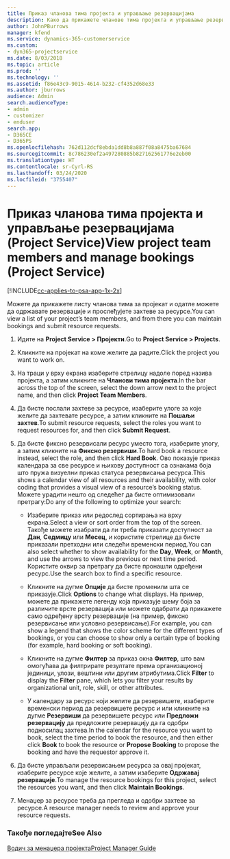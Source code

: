 ```yaml
---
title: Приказ чланова тима пројекта и управљање резервацијама
description: Како да прикажете чланове тима пројекта и управљање резервацијама у програму Project Service
author: JohnPBurrows
manager: kfend
ms.service: dynamics-365-customerservice
ms.custom:
- dyn365-projectservice
ms.date: 8/03/2018
ms.topic: article
ms.prod: ''
ms.technology: ''
ms.assetid: f86e43c9-9015-4614-b232-cf4352d68e33
ms.author: jburrows
audience: Admin
search.audienceType:
- admin
- customizer
- enduser
search.app:
- D365CE
- D365PS
ms.openlocfilehash: 762d112dcf8ebda1dd8b8a887f08a8475ba67684
ms.sourcegitcommit: 8c786230ef2a497280885b827162561776e2eb00
ms.translationtype: HT
ms.contentlocale: sr-Cyrl-RS
ms.lasthandoff: 03/24/2020
ms.locfileid: "3755407"
---
```

# <a name="view-project-team-members-and-manage-bookings-project-service"></a><span data-ttu-id="d19dc-103">Приказ чланова тима пројекта и управљање резервацијама (Project Service)</span><span class="sxs-lookup"><span data-stu-id="d19dc-103">View project team members and manage bookings (Project Service)</span></span>

[!INCLUDE[cc-applies-to-psa-app-1x-2x](../includes/cc-applies-to-psa-app-1x-2x.md)]

<span data-ttu-id="d19dc-104">Можете да прикажете листу чланова тима за пројекат и одатле можете да одржавате резервације и прослеђујете захтеве за ресурсе.</span><span class="sxs-lookup"><span data-stu-id="d19dc-104">You can view a list of your project’s team members, and from there you can maintain bookings and submit resource requests.</span></span>  
  
1.  <span data-ttu-id="d19dc-105">Идите на **Project Service > Пројекти**.</span><span class="sxs-lookup"><span data-stu-id="d19dc-105">Go to **Project Service > Projects**.</span></span>  
  
2.  <span data-ttu-id="d19dc-106">Кликните на пројекат на коме желите да радите.</span><span class="sxs-lookup"><span data-stu-id="d19dc-106">Click the project you want to work on.</span></span>  
  
3.  <span data-ttu-id="d19dc-107">На траци у врху екрана изаберите стрелицу надоле поред назива пројекта, а затим кликните на **Чланови тима пројекта**.</span><span class="sxs-lookup"><span data-stu-id="d19dc-107">In the bar across the top of the screen, select the down arrow next to the project name, and then click **Project Team Members**.</span></span>  
  
4.  <span data-ttu-id="d19dc-108">Да бисте послали захтеве за ресурсе, изаберите улоге за које желите да захтевате ресурсе, а затим кликните на **Пошаљи захтев**.</span><span class="sxs-lookup"><span data-stu-id="d19dc-108">To submit resource requests, select the roles you want to request resources for, and then click **Submit Request**.</span></span>  
  
5.  <span data-ttu-id="d19dc-109">Да бисте фиксно резервисали ресурс уместо тога, изаберите улогу, а затим кликните на **Фиксно резервиши**.</span><span class="sxs-lookup"><span data-stu-id="d19dc-109">To hard book a resource instead, select the role, and then click **Hard Book**.</span></span> <span data-ttu-id="d19dc-110">Ово показује приказ календара за све ресурсе и њихову доступност са ознакама боја што пружа визуелни приказ статуса резервисања ресурса.</span><span class="sxs-lookup"><span data-stu-id="d19dc-110">This shows a calendar view of all resources and their availability, with color coding that provides a visual view of a resource’s booking status.</span></span> <span data-ttu-id="d19dc-111">Можете урадити нешто од следећег да бисте оптимизовали претрагу:</span><span class="sxs-lookup"><span data-stu-id="d19dc-111">Do any of the following to optimize your search:</span></span>  
  
    -   <span data-ttu-id="d19dc-112">Изаберите приказ или редослед сортирања на врху екрана.</span><span class="sxs-lookup"><span data-stu-id="d19dc-112">Select a view or sort order from the top of the screen.</span></span> <span data-ttu-id="d19dc-113">Такође можете изабрати да ли треба приказати доступност за **Дан**, **Седмицу** или **Месец**, и користите стрелице да бисте приказали претходни или следећи временски период.</span><span class="sxs-lookup"><span data-stu-id="d19dc-113">You can also select whether to show availability for the **Day**, **Week**, or **Month**, and use the arrows to view the previous or next time period.</span></span> <span data-ttu-id="d19dc-114">Користите оквир за претрагу да бисте пронашли одређени ресурс.</span><span class="sxs-lookup"><span data-stu-id="d19dc-114">Use the search box to find a specific resource.</span></span>  
  
    -   <span data-ttu-id="d19dc-115">Кликните на дугме **Опције** да бисте променили шта се приказује.</span><span class="sxs-lookup"><span data-stu-id="d19dc-115">Click **Options** to change what displays.</span></span> <span data-ttu-id="d19dc-116">На пример, можете да прикажете легенду која приказује шему боја за различите врсте резервација или можете одабрати да прикажете само одређену врсту резервације (на пример, фиксно резервисање или условно резервисање).</span><span class="sxs-lookup"><span data-stu-id="d19dc-116">For example, you can show a legend that shows the color scheme for the different types of bookings, or you can choose to show only a certain type of booking (for example, hard booking or soft booking).</span></span>  
  
    -   <span data-ttu-id="d19dc-117">Кликните на дугме **Филтер** за приказ окна **Филтер**, што вам омогућава да филтрирате резултате према организационој јединици, улози, вештини или другим атрибутима.</span><span class="sxs-lookup"><span data-stu-id="d19dc-117">Click **Filter** to display the **Filter** pane, which lets you filter your results by organizational unit, role, skill, or other attributes.</span></span>  
  
    -   <span data-ttu-id="d19dc-118">У календару за ресурс који желите да резервишете, изаберите временски период да резервишете ресурс и или кликните на дугме **Резервиши** да резервишете ресурс или **Предложи резервацију** да предложите резервацију да га одобри подносилац захтева.</span><span class="sxs-lookup"><span data-stu-id="d19dc-118">In the calendar for the resource you want to book, select the time period to book the resource, and then either click **Book** to book the resource or **Propose Booking** to propose the booking and have the requestor approve it.</span></span>  
  
6.  <span data-ttu-id="d19dc-119">Да бисте управљали резервисањем ресурса за овај пројекат, изаберите ресурсе које желите, а затим изаберите **Одржавај резервације**.</span><span class="sxs-lookup"><span data-stu-id="d19dc-119">To manage the resource bookings for this project, select the resources you want, and then click **Maintain Bookings**.</span></span>  
  
7.  <span data-ttu-id="d19dc-120">Менаџер за ресурсе треба да прегледа и одобри захтеве за ресурсе.</span><span class="sxs-lookup"><span data-stu-id="d19dc-120">A resource manager needs to review and approve your resource requests.</span></span>  
  
### <a name="see-also"></a><span data-ttu-id="d19dc-121">Такође погледајте</span><span class="sxs-lookup"><span data-stu-id="d19dc-121">See Also</span></span>  
 [<span data-ttu-id="d19dc-122">Водич за менаџера пројекта</span><span class="sxs-lookup"><span data-stu-id="d19dc-122">Project Manager Guide</span></span>](../project-service/project-manager-guide.md)
